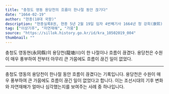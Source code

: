 ```yaml
---
title: "충청도 영동 용당천의 흐름이 한나절 동안 끊기다"
date: "1664-02-19"
author: "현종(18대 국왕)"
description: "현종실록8권, 현종 5년 2월 19일 임자 4번째기사 1664년 청 강희(康熙) 3년"
tag: ["이상기후", "자연재해", "가뭄"]
source: "https://sillok.history.go.kr/id/kra_10502019_004"
thumbnail: ""
---
```


충청도 영동현(永同縣)의 용당천(龍塘川)이 한 나절이나 흐름이 끊겼다. 용당천은 수원이 매우 풍부하여 전부터 아무리 큰 가뭄에도 흐름이 끊긴 일이 없었다.

---

충청도 영동의 용당천이 한나절 동안 흐름이 끊겼다는 기록입니다. 용당천은 수원이 매우 풍부하여 큰 가뭄에도 흐름이 끊긴 일이 없었다고 합니다. 이는 조선시대의 기후 변화와 자연재해가 얼마나 심각했는지를 보여주는 사례 중 하나입니다.
